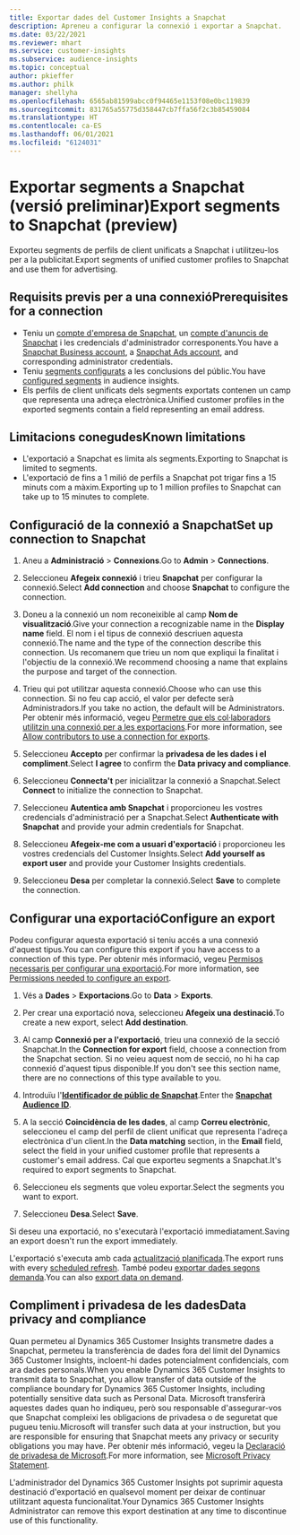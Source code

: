 ```yaml
---
title: Exportar dades del Customer Insights a Snapchat
description: Apreneu a configurar la connexió i exportar a Snapchat.
ms.date: 03/22/2021
ms.reviewer: mhart
ms.service: customer-insights
ms.subservice: audience-insights
ms.topic: conceptual
author: pkieffer
ms.author: philk
manager: shellyha
ms.openlocfilehash: 6565ab81599abcc0f94465e1153f08e0bc119839
ms.sourcegitcommit: 831765a55775d358447cb7ffa56f2c3b85459084
ms.translationtype: HT
ms.contentlocale: ca-ES
ms.lasthandoff: 06/01/2021
ms.locfileid: "6124031"
---
```

# <a name="export-segments-to-snapchat-preview"></a><span data-ttu-id="8077d-103">Exportar segments a Snapchat (versió preliminar)</span><span class="sxs-lookup"><span data-stu-id="8077d-103">Export segments to Snapchat (preview)</span></span>

<span data-ttu-id="8077d-104">Exporteu segments de perfils de client unificats a Snapchat i utilitzeu-los per a la publicitat.</span><span class="sxs-lookup"><span data-stu-id="8077d-104">Export segments of unified customer profiles to Snapchat and use them for advertising.</span></span> 

## <a name="prerequisites-for-a-connection"></a><span data-ttu-id="8077d-105">Requisits previs per a una connexió</span><span class="sxs-lookup"><span data-stu-id="8077d-105">Prerequisites for a connection</span></span>

-   <span data-ttu-id="8077d-106">Teniu un [compte d'empresa de Snapchat](https://business.snapchat.com/), un [compte d'anuncis de Snapchat](https://ads.snapchat.com/) i les credencials d'administrador corresponents.</span><span class="sxs-lookup"><span data-stu-id="8077d-106">You have a [Snapchat Business account](https://business.snapchat.com/), a [Snapchat Ads account](https://ads.snapchat.com/), and corresponding administrator credentials.</span></span>
-   <span data-ttu-id="8077d-107">Teniu [segments configurats](segments.md) a les conclusions del públic.</span><span class="sxs-lookup"><span data-stu-id="8077d-107">You have [configured segments](segments.md) in audience insights.</span></span>
-   <span data-ttu-id="8077d-108">Els perfils de client unificats dels segments exportats contenen un camp que representa una adreça electrònica.</span><span class="sxs-lookup"><span data-stu-id="8077d-108">Unified customer profiles in the exported segments contain a field representing an email address.</span></span>

## <a name="known-limitations"></a><span data-ttu-id="8077d-109">Limitacions conegudes</span><span class="sxs-lookup"><span data-stu-id="8077d-109">Known limitations</span></span>

- <span data-ttu-id="8077d-110">L'exportació a Snapchat es limita als segments.</span><span class="sxs-lookup"><span data-stu-id="8077d-110">Exporting to Snapchat is limited to segments.</span></span>
- <span data-ttu-id="8077d-111">L'exportació de fins a 1 milió de perfils a Snapchat pot trigar fins a 15 minuts com a màxim.</span><span class="sxs-lookup"><span data-stu-id="8077d-111">Exporting up to 1 million profiles to Snapchat can take up to 15 minutes to complete.</span></span> 

## <a name="set-up-connection-to-snapchat"></a><span data-ttu-id="8077d-112">Configuració de la connexió a Snapchat</span><span class="sxs-lookup"><span data-stu-id="8077d-112">Set up connection to Snapchat</span></span>

1. <span data-ttu-id="8077d-113">Aneu a **Administració** > **Connexions**.</span><span class="sxs-lookup"><span data-stu-id="8077d-113">Go to **Admin** > **Connections**.</span></span>

1. <span data-ttu-id="8077d-114">Seleccioneu **Afegeix connexió** i trieu **Snapchat** per configurar la connexió.</span><span class="sxs-lookup"><span data-stu-id="8077d-114">Select **Add connection** and choose **Snapchat** to configure the connection.</span></span>

1. <span data-ttu-id="8077d-115">Doneu a la connexió un nom reconeixible al camp **Nom de visualització**.</span><span class="sxs-lookup"><span data-stu-id="8077d-115">Give your connection a recognizable name in the **Display name** field.</span></span> <span data-ttu-id="8077d-116">El nom i el tipus de connexió descriuen aquesta connexió.</span><span class="sxs-lookup"><span data-stu-id="8077d-116">The name and the type of the connection describe this connection.</span></span> <span data-ttu-id="8077d-117">Us recomanem que trieu un nom que expliqui la finalitat i l'objectiu de la connexió.</span><span class="sxs-lookup"><span data-stu-id="8077d-117">We recommend choosing a name that explains the purpose and target of the connection.</span></span>

1. <span data-ttu-id="8077d-118">Trieu qui pot utilitzar aquesta connexió.</span><span class="sxs-lookup"><span data-stu-id="8077d-118">Choose who can use this connection.</span></span> <span data-ttu-id="8077d-119">Si no feu cap acció, el valor per defecte serà Administradors.</span><span class="sxs-lookup"><span data-stu-id="8077d-119">If you take no action, the default will be Administrators.</span></span> <span data-ttu-id="8077d-120">Per obtenir més informació, vegeu [Permetre que els col·laboradors utilitzin una connexió per a les exportacions](connections.md#allow-contributors-to-use-a-connection-for-exports).</span><span class="sxs-lookup"><span data-stu-id="8077d-120">For more information, see [Allow contributors to use a connection for exports](connections.md#allow-contributors-to-use-a-connection-for-exports).</span></span>

1. <span data-ttu-id="8077d-121">Seleccioneu **Accepto** per confirmar la **privadesa de les dades i el compliment**.</span><span class="sxs-lookup"><span data-stu-id="8077d-121">Select **I agree** to confirm the **Data privacy and compliance**.</span></span>

1. <span data-ttu-id="8077d-122">Seleccioneu **Connecta't** per inicialitzar la connexió a Snapchat.</span><span class="sxs-lookup"><span data-stu-id="8077d-122">Select **Connect** to initialize the connection to Snapchat.</span></span>

1. <span data-ttu-id="8077d-123">Seleccioneu **Autentica amb Snapchat** i proporcioneu les vostres credencials d'administració per a Snapchat.</span><span class="sxs-lookup"><span data-stu-id="8077d-123">Select **Authenticate with Snapchat** and provide your admin credentials for Snapchat.</span></span> 

1. <span data-ttu-id="8077d-124">Seleccioneu **Afegeix-me com a usuari d'exportació** i proporcioneu les vostres credencials del Customer Insights.</span><span class="sxs-lookup"><span data-stu-id="8077d-124">Select **Add yourself as export user** and provide your Customer Insights credentials.</span></span>

1. <span data-ttu-id="8077d-125">Seleccioneu **Desa** per completar la connexió.</span><span class="sxs-lookup"><span data-stu-id="8077d-125">Select **Save** to complete the connection.</span></span>

## <a name="configure-an-export"></a><span data-ttu-id="8077d-126">Configurar una exportació</span><span class="sxs-lookup"><span data-stu-id="8077d-126">Configure an export</span></span>

<span data-ttu-id="8077d-127">Podeu configurar aquesta exportació si teniu accés a una connexió d'aquest tipus.</span><span class="sxs-lookup"><span data-stu-id="8077d-127">You can configure this export if you have access to a connection of this type.</span></span> <span data-ttu-id="8077d-128">Per obtenir més informació, vegeu [Permisos necessaris per configurar una exportació](export-destinations.md#set-up-a-new-export).</span><span class="sxs-lookup"><span data-stu-id="8077d-128">For more information, see [Permissions needed to configure an export](export-destinations.md#set-up-a-new-export).</span></span>

1. <span data-ttu-id="8077d-129">Vés a **Dades** > **Exportacions**.</span><span class="sxs-lookup"><span data-stu-id="8077d-129">Go to **Data** > **Exports**.</span></span>

1. <span data-ttu-id="8077d-130">Per crear una exportació nova, seleccioneu **Afegeix una destinació**.</span><span class="sxs-lookup"><span data-stu-id="8077d-130">To create a new export, select **Add destination**.</span></span>

1. <span data-ttu-id="8077d-131">Al camp **Connexió per a l'exportació**, trieu una connexió de la secció Snapchat.</span><span class="sxs-lookup"><span data-stu-id="8077d-131">In the **Connection for export** field, choose a connection from the Snapchat section.</span></span> <span data-ttu-id="8077d-132">Si no veieu aquest nom de secció, no hi ha cap connexió d'aquest tipus disponible.</span><span class="sxs-lookup"><span data-stu-id="8077d-132">If you don't see this section name, there are no connections of this type available to you.</span></span>

1. <span data-ttu-id="8077d-133">Introduïu l'[**Identificador de públic de Snapchat**](https://businesshelp.snapchat.com/s/article/custom-audiences).</span><span class="sxs-lookup"><span data-stu-id="8077d-133">Enter the [**Snapchat Audience ID**](https://businesshelp.snapchat.com/s/article/custom-audiences).</span></span>

1. <span data-ttu-id="8077d-134">A la secció **Coincidència de les dades**, al camp **Correu electrònic**, seleccioneu el camp del perfil de client unificat que representa l'adreça electrònica d'un client.</span><span class="sxs-lookup"><span data-stu-id="8077d-134">In the **Data matching** section, in the **Email** field, select the field in your unified customer profile that represents a customer's email address.</span></span> <span data-ttu-id="8077d-135">Cal que exporteu segments a Snapchat.</span><span class="sxs-lookup"><span data-stu-id="8077d-135">It's required to export segments to Snapchat.</span></span>

1. <span data-ttu-id="8077d-136">Seleccioneu els segments que voleu exportar.</span><span class="sxs-lookup"><span data-stu-id="8077d-136">Select the segments you want to export.</span></span> 

1. <span data-ttu-id="8077d-137">Seleccioneu **Desa**.</span><span class="sxs-lookup"><span data-stu-id="8077d-137">Select **Save**.</span></span>

<span data-ttu-id="8077d-138">Si deseu una exportació, no s'executarà l'exportació immediatament.</span><span class="sxs-lookup"><span data-stu-id="8077d-138">Saving an export doesn't run the export immediately.</span></span>

<span data-ttu-id="8077d-139">L'exportació s'executa amb cada [actualització planificada](system.md#schedule-tab).</span><span class="sxs-lookup"><span data-stu-id="8077d-139">The export runs with every [scheduled refresh](system.md#schedule-tab).</span></span> <span data-ttu-id="8077d-140">També podeu [exportar dades segons demanda](export-destinations.md#run-exports-on-demand).</span><span class="sxs-lookup"><span data-stu-id="8077d-140">You can also [export data on demand](export-destinations.md#run-exports-on-demand).</span></span> 


## <a name="data-privacy-and-compliance"></a><span data-ttu-id="8077d-141">Compliment i privadesa de les dades</span><span class="sxs-lookup"><span data-stu-id="8077d-141">Data privacy and compliance</span></span>

<span data-ttu-id="8077d-142">Quan permeteu al Dynamics 365 Customer Insights transmetre dades a Snapchat, permeteu la transferència de dades fora del límit del Dynamics 365 Customer Insights, incloent-hi dades potencialment confidencials, com ara dades personals.</span><span class="sxs-lookup"><span data-stu-id="8077d-142">When you enable Dynamics 365 Customer Insights to transmit data to Snapchat, you allow transfer of data outside of the compliance boundary for Dynamics 365 Customer Insights, including potentially sensitive data such as Personal Data.</span></span> <span data-ttu-id="8077d-143">Microsoft transferirà aquestes dades quan ho indiqueu, però sou responsable d'assegurar-vos que Snapchat compleixi les obligacions de privadesa o de seguretat que pugueu teniu.</span><span class="sxs-lookup"><span data-stu-id="8077d-143">Microsoft will transfer such data at your instruction, but you are responsible for ensuring that Snapchat meets any privacy or security obligations you may have.</span></span> <span data-ttu-id="8077d-144">Per obtenir més informació, vegeu la [Declaració de privadesa de Microsoft](https://go.microsoft.com/fwlink/?linkid=396732).</span><span class="sxs-lookup"><span data-stu-id="8077d-144">For more information, see [Microsoft Privacy Statement](https://go.microsoft.com/fwlink/?linkid=396732).</span></span>

<span data-ttu-id="8077d-145">L'administrador del Dynamics 365 Customer Insights pot suprimir aquesta destinació d'exportació en qualsevol moment per deixar de continuar utilitzant aquesta funcionalitat.</span><span class="sxs-lookup"><span data-stu-id="8077d-145">Your Dynamics 365 Customer Insights Administrator can remove this export destination at any time to discontinue use of this functionality.</span></span>
